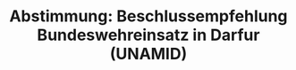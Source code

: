 ---
abstimmung:
  abstimmung: 3
  bundestagssitzung: 209
  datum: 15. Dezember 2016
  legislaturperiode: 18
categories:
- Bundeswehr
- Ausland
data:
- title: Abstimmungsergebnis 20161215_3-data.pdf
  url: /res/abstimmungsliste/20161215_3-data.pdf
- title: Abstimmungsergebnis 20161215_3_xls-data.csv
  url: /res/abstimmungsliste/csv/20161215_3_xls-data.csv
documents:
- local: /res/abstimmungsdaten/018-209-03/1810189.pdf
  title: Drucksache 18/10189.pdf
  url: http://dip21.bundestag.de/dip21/btd/18/101/1810189.pdf
- local: /res/abstimmungsdaten/018-209-03/1810549.pdf
  title: Drucksache 18/10549.pdf
  url: http://dip21.bundestag.de/dip21/btd/18/105/1810549.pdf
ergebnis:
  cdu/csu:
    enthaltung: 0
    gesamt: 310
    ja: 288
    nein: 0
    nichtabgegeben: 22
    ungueltig: 0
  die.linke:
    enthaltung: 0
    gesamt: 64
    ja: 0
    nein: 59
    nichtabgegeben: 5
    ungueltig: 0
  file: 20161215_3_xls-data.csv
  gruenen:
    enthaltung: 0
    gesamt: 63
    ja: 57
    nein: 0
    nichtabgegeben: 6
    ungueltig: 0
  spd:
    enthaltung: 1
    gesamt: 193
    ja: 181
    nein: 1
    nichtabgegeben: 10
    ungueltig: 0
layout: abstimmung
links:
- title: https://www.bundestag.de/parlament/plenum/abstimmung/abstimmung?id=445
  url: https://www.bundestag.de/parlament/plenum/abstimmung/abstimmung?id=445
- title: http://www.abgeordnetenwatch.de/fortsetzung_des_bundeswehreinsatzes_in_darfur-1105-831.html
  url: http://www.abgeordnetenwatch.de/fortsetzung_des_bundeswehreinsatzes_in_darfur-1105-831.html
preview: 'Deutscher Bundestag


  209. Sitzung des Deutschen Bundestages

  am Donnerstag, 15.Dezember 2016


  Endgültiges Ergebnis der Namentlichen Abstimmung Nr. 3


  Beschlussempfehlung des Auswärtigen Ausschusses (3. Ausschuss) zu dem Antrag der

  Bundesregierung

  Fortsetzung der Beteiligung bewaffneter deutscher Streitkräfte an der AU/UN-HybridOperation
  in Darfur (UNAMID) auf Grundlage der Resolution 1769 (2007) des

  Sicherheitsrates der Vereinten Nationen vom 31. Juli 2007 und folgender Resolutionen,

  zuletzt 2296 (2016) vom 29. Juni 2016

  Drs. 18/10189 und 18/10549


  Abgegebene Stimmen insgesamt:


  587


  Nicht abgegebene Stimmen:

  Ja-Stimmen:


  43

  526


  Nein-Stimmen:


  60


  Enthaltungen:


  1


  Ungültige:


  0


  Berlin, den 15.12.2016


  Beginn: 12:56

  Ende: 12:59

  '
tags:
- Dafur
- UNAMID
- UN
title: 'Abstimmung: Beschlussempfehlung Bundeswehreinsatz in Darfur (UNAMID)'
---